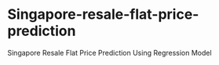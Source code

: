 # Singapore-resale-flat-price-prediction
Singapore Resale Flat Price Prediction Using Regression Model 
